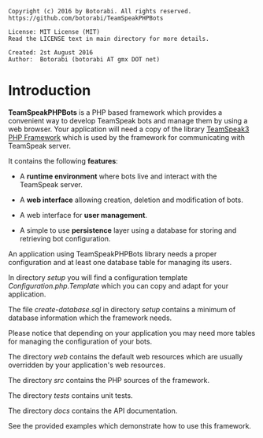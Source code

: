     Copyright (c) 2016 by Botorabi. All rights reserved.
    https://github.com/botorabi/TeamSpeakPHPBots

    License: MIT License (MIT)
    Read the LICENSE text in main directory for more details.

    Created: 2st August 2016
    Author:  Botorabi (botorabi AT gmx DOT net)

# Introduction

**TeamSpeakPHPBots** is a PHP based framework which provides a convenient way to develop TeamSpeak bots and manage them by using a web browser.
Your application will need a copy of the library [TeamSpeak3 PHP Framework] which is used by the framework for communicating with TeamSpeak server. 

It contains the following **features**:

- A **runtime environment** where bots live and interact with the TeamSpeak server.

- A **web interface** allowing creation, deletion and modification of bots.

- A web interface for **user management**.

- A simple to use **persistence** layer using a database for storing and retrieving bot configuration.


An application using TeamSpeakPHPBots library needs a proper configuration and at least one database table for managing its users.

In directory *setup* you will find a configuration template *Configuration.php.Template* which you can copy and adapt for your application.

The file *create-database.sql* in directory *setup* contains a minimum of database information which the framework needs.

Please notice that depending on your application you may need more tables for managing the configuration of your bots.

The directory *web* contains the default web resources which are usually overridden by your application's web resources.

The directory *src* contains the PHP sources of the framework.

The directory *tests* contains unit tests.

The directory *docs* contains the API documentation.

See the provided examples which demonstrate how to use this framework.


[TeamSpeak3 PHP Framework]: https://github.com/planetteamspeak/ts3phpframework

